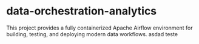 # data-orchestration-analytics
This project provides a fully containerized Apache Airflow environment for building, testing, and deploying modern data workflows.
asdad
teste
